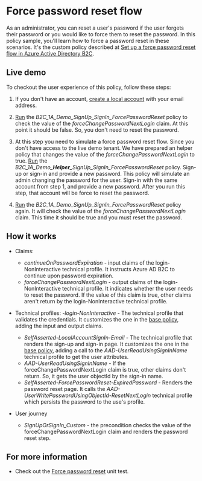 # Force password reset flow

As an administrator, you can reset a user's password if the user forgets their password or you would like to force them to reset the password. In this policy sample, you'll learn how to force a password reset in these scenarios. It's the custom policy described at [Set up a force password reset flow in Azure Active Directory B2C](https://docs.microsoft.com/azure/active-directory-b2c/force-password-reset).

## Live demo

To checkout the user experience of this policy, follow these steps:

1. If you don't have an account, [create a local account](https://b2clivedemo.b2clogin.com/b2clivedemo.onmicrosoft.com/B2C_1A_signup_signin/oauth2/v2.0/authorize?client_id=cfaf887b-a9db-4b44-ac47-5efff4e2902c&nonce=defaultNonce&redirect_uri=https://jwt.ms&scope=openid&response_type=id_token&prompt=login) with your email address.

1. [Run](https://b2clivedemo.b2clogin.com/b2clivedemo.onmicrosoft.com/B2C_1A_Demo_SignUp_SignIn_ForcePasswordReset/oauth2/v2.0/authorize?client_id=cfaf887b-a9db-4b44-ac47-5efff4e2902c&nonce=defaultNonce&redirect_uri=https%3A%2F%2Fjwt.ms&scope=openid&response_type=id_token&prompt=login) the *B2C_1A_Demo_SignUp_SignIn_ForcePasswordReset* policy to check the value of the *forceChangePasswordNextLogin* claim. At this point it should be false. So, you don't need to reset the password.

1. At this step you need to simulate a force password reset flow. Since you don't have access to the live demo tenant. We have prepared an helper policy that changes the value of the *forceChangePasswordNextLogin* to true. [Run](https://b2clivedemo.b2clogin.com/b2clivedemo.onmicrosoft.com/B2C_1A_Demo_Helper_SignUp_SignIn_ForcePasswordReset/oauth2/v2.0/authorize?client_id=cfaf887b-a9db-4b44-ac47-5efff4e2902c&nonce=defaultNonce&redirect_uri=https%3A%2F%2Fjwt.ms&scope=openid&response_type=id_token&prompt=login) the *B2C_1A_Demo_**Helper**_SignUp_SignIn_ForcePasswordReset* policy. Sign-up or sign-in and provide a new password. This policy will simulate an admin changing the password for the user. Sign-in with the same account from step 1, and provide a new password. After you run this step, that account will be force to reset the password.

1. [Run](https://b2clivedemo.b2clogin.com/b2clivedemo.onmicrosoft.com/B2C_1A_Demo_SignUp_SignIn_ForcePasswordReset/oauth2/v2.0/authorize?client_id=cfaf887b-a9db-4b44-ac47-5efff4e2902c&nonce=defaultNonce&redirect_uri=https%3A%2F%2Fjwt.ms&scope=openid&response_type=id_token&prompt=login) the *B2C_1A_Demo_SignUp_SignIn_ForcePasswordReset* policy again. It will check the value of the *forceChangePasswordNextLogin* claim. This time it should be true and you must reset the password.

## How it works

- Claims:
  - *continueOnPasswordExpiration* - input claims of the login-NonInteractive technical profile. It instructs Azure AD B2C to continue upon password expiration.
  - *forceChangePasswordNextLogin* - output claims of the login-NonInteractive technical profile. It indicates whether the user needs to reset the password. If the value of this claim is true, other claims aren't return by the login-NonInteractive technical profile.

- Technical profiles:
  -*login-NonInteractive* - The technical profile that validates the credentials. It customizes the one in the [base policy](https://github.com/Azure-Samples/active-directory-b2c-custom-policy-starterpack/blob/main/SocialAndLocalAccounts/TrustFrameworkBase.xml), adding the input and output claims.
  - *SelfAsserted-LocalAccountSignIn-Email* - The technical profile that renders the sign-up and sign-in page. It customizes the one in the [base policy](https://github.com/Azure-Samples/active-directory-b2c-custom-policy-starterpack/blob/main/SocialAndLocalAccounts/TrustFrameworkBase.xml), adding a call to the *AAD-UserReadUsingSignInName* technical profile to get the user attributes.
  - *AAD-UserReadUsingSignInName*  - If the forceChangePasswordNextLogin claim is true, other claims don't return. So, it gets the user objectId by the sign-in name.
  - *SelfAsserted-ForcePasswordReset-ExpiredPassword* - Renders the password reset page. It calls the *AAD-UserWritePasswordUsingObjectId-ResetNextLogin* technical profile which persists the password to the use's profile.

- User journey
  - *SignUpOrSignIn_Custom* - the precondition checks the value of the forceChangePasswordNextLogin claim and renders the password reset step. 

## For more information

- Check out the [Force password reset](https://github.com/azure-ad-b2c/unit-tests/tree/main/technical-profiles/login-NonInteractive#force-password-reset) unit test.
